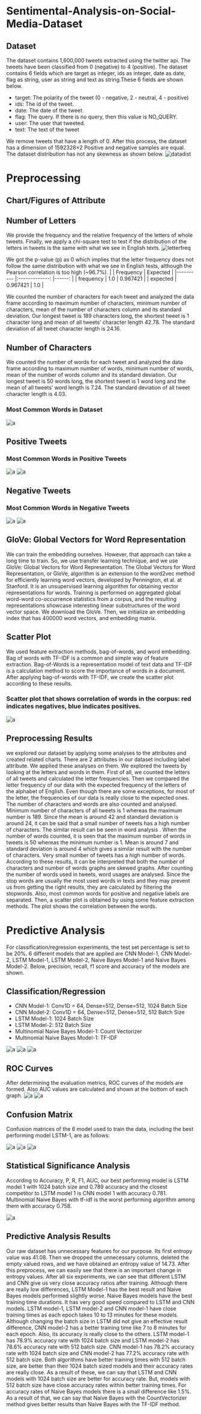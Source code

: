 # Sentimental-Analysis-on-Social-Media-Dataset

## Dataset
The dataset contains 1,600,000 tweets extracted using the twitter api. The tweets have been classified from 0 (negative) to 4 (positive). The dataset contains 6 fields which are target as integer, ids as integer, date as date, flag as string, user as string and text as string.These 6 fields are shown below.
* target: The polarity of the tweet (0 - negative, 2 - neutral, 4 - positive)
* ids: The id of the tweet.
* date: The date of the tweet.
* flag: The query. If there is no query, then this value is NO_QUERY.
* user: The user that tweeted.
* text: The text of the tweet

We remove tweets that have a length of 0. After this process, the dataset has a dimension of 1592328×2
Positive and negative samples are equal. The dataset distribution has not any skewness as shown below.
![datadist](imgs/1.png)

# Preprocessing
## Chart/Figures of Attribute
## Number of Letters
We provide the frequency and the relative frequency of the letters of whole tweets. Finally, we apply a chi-square test to test if the distribution of the letters in tweets is the same with what we see in English texts.
![letterfreq](imgs/2.png)

We got the p-value (p) as 0 which implies that the letter frequency does not follow the same distribution with what we see in English tests, although the Pearson correlation is too high (~96.7%).
|            |      Frequency      |  Expected |
|----------  |:-------------: |------:   |
| frequency  |    1.0         | 0.967421 |
| expected   |    0.967421    |   1.0     |


We counted the number of characters for each tweet and analyzed the data frame according to maximum number of characters, minimum number of characters, mean of the number of characters column and its standard deviation. Our longest tweet is 189 characters long, the shortest tweet is 1 character long and mean of all tweets’ character length 42.78. The standard deviation of all tweet character length is 24.16.

## Number of Characters
We counted the number of words for each tweet and analyzed the data frame according to maximum number of words, minimum number of words, mean of the number of words column and its standard deviation. Our longest tweet is 50 words long, the shortest tweet is 1 word long and the mean of all tweets’ word length is 7.24. The standard deviation of all tweet character length is 4.03.

### Most Common Words in Dataset
![a](imgs/3.png)

## Positive Tweets
### Most Common Words in Positive Tweets
![a](imgs/4.png)
![a](imgs/5.png)

## Negative Tweets
### Most Common Words in Negative Tweets
![a](imgs/6.png)
![a](imgs/7.png)

## GloVe: Global Vectors for Word Representation
We can train the embedding ourselves. However, that approach can take a long time to train. So, we use transfer learning technique, and we use GloVe: Global Vectors for Word Representation.
  The Global Vectors for Word Representation, or GloVe, algorithm is an extension to the word2vec method for efficiently learning word vectors, developed by Pennington, et al. at Stanford. It is an unsupervised learning algorithm for obtaining vector representations for words. Training is performed on aggregated global word-word co-occurrence statistics from a corpus, and the resulting representations showcase interesting linear substructures of the word vector space. 
  We download the GloVe. Then, we initialize an embedding index that has 400000 word vectors, and embedding matrix.

## Scatter Plot
We used feature extraction methods, bag-of-words, and word embedding.
Bag of words with TF-IDF is a common and simple way of feature extraction.
Bag-of-Words is a representation model of text data and TF-IDF is a calculation
method to score the importance of words in a document.
After applying bag-of-words with TF-IDF, we create the scatter plot according
to these results.

### Scatter plot that shows correlation of words in the corpus: red indicates negatives, blue indicates positives.
![a](imgs/8.png)

## Preprocessing Results
we explored our dataset by applying some analyses to the
attributes and created related charts. There are 2 attributes in our dataset including
label attribute. We applied these analyses on them.
We explored the tweets by looking at the letters and words in them. First of
all, we counted the letters of all tweets and calculated the letter frequencies. Then
we compared the letter frequency of our data with the expected frequency of the
letters of the alphabet of English. Even though there are some exceptions, for most of the letter, the
frequencies of our data is really close to the expected ones.
The number of characters and words are also counted and analysed.
Minimum number of characters of all tweets is 1 whereas the maximum number is
189. Since the mean is around 42 and standard deviation is around 24, it can be said
that a small number of tweets has a high number of characters. The similar result
can be seen in word analysis . When the number of words counted, it is seen that
the maximum number of words in tweets is 50 whereas the minimum number is 1.
Mean is around 7 and standard deviation is around 4 which gives a similar result with
the number of characters. Very small number of tweets has a high number of words.
According to these results, it can be interpreted that both the number of characters
and number of words graphs are skewed graphs.
After counting the number of words used in tweets, word usages are
analysed. Since the stop words are usually the most used words in texts and they
may prevent us from getting the right results, they are calculated by filtering the
stopwords. Also, most common words for positive
and negative labels are separated.
Then, a scatter plot is obtained by using some feature extraction methods. The plot shows the correlation between the
words.

# Predictive Analysis
For classification/regression experiments, the test set percentage is set to be
20%. 6 different models that are applied are CNN Model-1, CNN Model-2, LSTM
Model-1, LSTM Model-2, Naive Bayes Model-1 and Naive Bayes Model-2. Below,
precision, recall, f1 score and accuracy of the models are shown.

## Classification/Regression
* CNN Model-1: Conv1D = 64, Dense=512, Dense=512, 1024 Batch Size
* CNN Model-2: Conv1D = 64, Dense=512, Dense=512, 512 Batch Size
* LSTM Model-1: 1024 Batch Size
* LSTM Model-2: 512 Batch Size
* Multinomial Naive Bayes Model-1: Count Vectorizer
* Multinomial Naive Bayes Model-1:  TF-IDF

![a](imgs/9.png)
![a](imgs/10.png)
![a](imgs/11.png)

## ROC Curves
After determining the evaluation metrics, ROC curves of the models are
formed. Also AUC values are calculated and shown at the bottom of each graph.
![a](imgs/12.png)
![a](imgs/13.png)

## Confusion Matrix
Confusion matrices of the 6 model used to train the data, including the best
performing model LSTM-1, are as follows:

![a](imgs/14.png)
![a](imgs/15.png)
![a](imgs/16.png)

## Statistical Significance Analysis
According to Accuracy, P, R, F1, AUC, our best performing model is LSTM
model 1 with 1024 batch size and 0.789 accuracy and the closest competitor to
LSTM model 1 is CNN model 1 with accuracy 0.781. Multinomial Naive Bayes with
tf-idf is the worst performing algorithm among them with accuracy 0.758.

![a](imgs/17.png)

## Predictive Analysis Results
Our raw dataset has unnecessary features for our purpose. Its first entropy
value was 41.08. Then we dropped the unnecessary columns, deleted the empty
valued rows, and we have obtained an entropy value of 14.73. After this preprocess,
we can easily see that there is an important change in entropy values.
After all six experiments, we can see that different LSTM and CNN give us
very close accuracy ratios after training. Although there are really low differences,
LSTM Model-1 has the best result and Naive Bayes models performed slightly
worse.
Naive Bayes models have the best training time durations. It has very good
speed compared to LSTM and CNN models. LSTM model-1, LSTM model-2 and
CNN model-1 have close training times as each epoch takes 10 to 13 minutes for
these models. Although changing the batch size in LSTM did not give an effective
result difference, CNN model-2 has a better training time like 7 to 8 minutes for each
epoch. Also, its accuracy is really close to the others.
LSTM model-1 has 78.9% accuracy rate with 1024 batch size and LSTM
model-2 has 78.6% accuracy rate with 512 batch size. CNN model-1 has 78.2%
accuracy rate with 1024 batch size and CNN model-2 has 77.2% accuracy rate with
512 batch size. Both algorithms have better training times with 512 batch size, are
better than their 1024 batch sized models and their accuracy rates are really close.
As a result of these, we can say that LSTM and CNN models with 1024 batch size
are better for accuracy rate. But, models with 512 batch size have close accuracy
rates within better training times.
For accuracy rates of Naive Bayes models there is a small difference like
1.5%. As a result of that, we can say that Naive Bayes with the CountVectorizer
method gives better results than Naive Bayes with the TF-IDF method.
